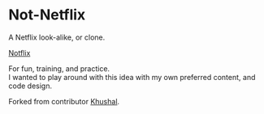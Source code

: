 # Not-Netflix

A Netflix look-alike, or clone. 

<a href="https://not-netflix.pages.dev/">Notflix</a>

For fun, training, and practice. </br>
I wanted to play around with this idea with my own preferred content, and code design.

Forked from contributor <a href="https://github.com/khushal2891/Netflix-Clone">Khushal</a>.


